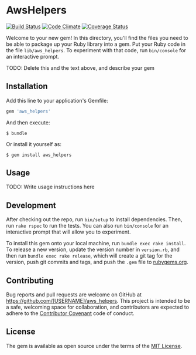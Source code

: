 # AwsHelpers

[![Build Status](https://travis-ci.org/MYOB-Technology/aws_helpers.png?branch=rewrite)](https://travis-ci.org/MYOB-Technology/aws_helpers)
[![Code Climate](https://codeclimate.com/github/MYOB-Technology/aws_helpers/badges/gpa.svg)](https://codeclimate.com/github/MYOB-Technology/aws_helpers)
[![Coverage Status](https://coveralls.io/repos/MYOB-Technology/aws_helpers/badge.svg?branch=rewrite&service=github)](https://coveralls.io/github/MYOB-Technology/aws_helpers?branch=rewrite)

Welcome to your new gem! In this directory, you'll find the files you need to be able to package up your Ruby library into a gem. Put your Ruby code in the file `lib/aws_helpers`. To experiment with that code, run `bin/console` for an interactive prompt.

TODO: Delete this and the text above, and describe your gem

## Installation

Add this line to your application's Gemfile:

```ruby
gem 'aws_helpers'
```

And then execute:

    $ bundle

Or install it yourself as:

    $ gem install aws_helpers

## Usage

TODO: Write usage instructions here

## Development

After checking out the repo, run `bin/setup` to install dependencies. Then, run `rake rspec` to run the tests. You can also run `bin/console` for an interactive prompt that will allow you to experiment.

To install this gem onto your local machine, run `bundle exec rake install`. To release a new version, update the version number in `version.rb`, and then run `bundle exec rake release`, which will create a git tag for the version, push git commits and tags, and push the `.gem` file to [rubygems.org](https://rubygems.org).

## Contributing

Bug reports and pull requests are welcome on GitHub at https://github.com/[USERNAME]/aws_helpers. This project is intended to be a safe, welcoming space for collaboration, and contributors are expected to adhere to the [Contributor Covenant](contributor-covenant.org) code of conduct.

## License

The gem is available as open source under the terms of the [MIT License](http://opensource.org/licenses/MIT).

